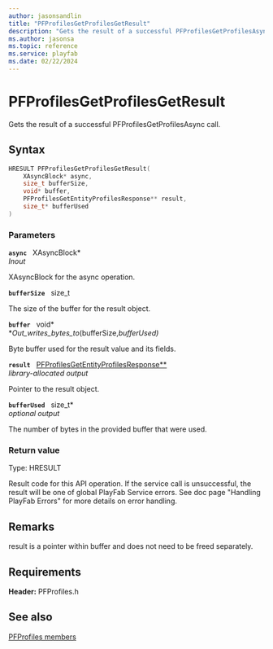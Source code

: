 ```yaml
---
author: jasonsandlin
title: "PFProfilesGetProfilesGetResult"
description: "Gets the result of a successful PFProfilesGetProfilesAsync call."
ms.author: jasonsa
ms.topic: reference
ms.service: playfab
ms.date: 02/22/2024
---
```


# PFProfilesGetProfilesGetResult  

Gets the result of a successful PFProfilesGetProfilesAsync call.  

## Syntax  
  
```cpp
HRESULT PFProfilesGetProfilesGetResult(  
    XAsyncBlock* async,  
    size_t bufferSize,  
    void* buffer,  
    PFProfilesGetEntityProfilesResponse** result,  
    size_t* bufferUsed  
)  
```  
  
### Parameters  
  
**`async`** &nbsp; XAsyncBlock*  
*_Inout_*  
  
XAsyncBlock for the async operation.  
  
**`bufferSize`** &nbsp; size_t  
  
The size of the buffer for the result object.  
  
**`buffer`** &nbsp; void*  
*_Out_writes_bytes_to_(bufferSize,*bufferUsed)*  
  
Byte buffer used for the result value and its fields.  
  
**`result`** &nbsp; [PFProfilesGetEntityProfilesResponse**](../../pfprofilestypes/structs/pfprofilesgetentityprofilesresponse.md)  
*library-allocated output*  
  
Pointer to the result object.  
  
**`bufferUsed`** &nbsp; size_t*  
*optional output*  
  
The number of bytes in the provided buffer that were used.  
  
  
### Return value
Type: HRESULT
  
Result code for this API operation. If the service call is unsuccessful, the result will be one of global PlayFab Service errors. See doc page "Handling PlayFab Errors" for more details on error handling.
  
## Remarks  
  
result is a pointer within buffer and does not need to be freed separately.
  
## Requirements  
  
**Header:** PFProfiles.h
  
## See also  
[PFProfiles members](../pfprofiles_members.md)  

  
  
